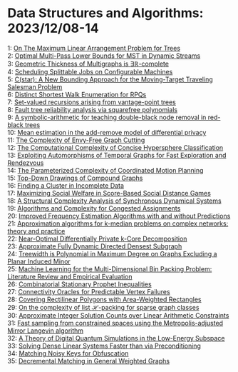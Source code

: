 # Data Structures and Algorithms: 2023/12/08-14  
1: [On The Maximum Linear Arrangement Problem for Trees](https://doi.org/10.48550/arXiv.2312.04487)  
2: [Optimal Multi-Pass Lower Bounds for MST in Dynamic Streams](https://doi.org/10.48550/arXiv.2312.04674)  
3: [Geometric Thickness of Multigraphs is $\exists \mathbb{R}$-complete](https://doi.org/10.48550/arXiv.2312.05010)  
4: [Scheduling Splittable Jobs on Configurable Machines](https://doi.org/10.48550/arXiv.2312.05416)  
5: [C(star): A New Bounding Approach for the Moving-Target Traveling Salesman  Problem](https://doi.org/10.48550/arXiv.2312.05499)  
6: [Distinct Shortest Walk Enumeration for RPQs](https://doi.org/10.48550/arXiv.2312.05505)  
7: [Set-valued recursions arising from vantage-point trees](https://doi.org/10.48550/arXiv.2312.05651)  
8: [Fault tree reliability analysis via squarefree polynomials](https://doi.org/10.48550/arXiv.2312.05836)  
9: [A symbolic-arithmetic for teaching double-black node removal in  red-black trees](https://doi.org/10.48550/arXiv.2312.07566)  
10: [Mean estimation in the add-remove model of differential privacy](https://doi.org/10.48550/arXiv.2312.06658)  
11: [The Complexity of Envy-Free Graph Cutting](https://doi.org/10.48550/arXiv.2312.07043)  
12: [The Computational Complexity of Concise Hypersphere Classification](https://doi.org/10.48550/arXiv.2312.07103)  
13: [Exploiting Automorphisms of Temporal Graphs for Fast Exploration and  Rendezvous](https://doi.org/10.48550/arXiv.2312.07140)  
14: [The Parameterized Complexity of Coordinated Motion Planning](https://doi.org/10.48550/arXiv.2312.07144)  
15: [Top-Down Drawings of Compound Graphs](https://doi.org/10.48550/arXiv.2312.07319)  
16: [Finding a Cluster in Incomplete Data](https://doi.org/10.48550/arXiv.2312.07628)  
17: [Maximizing Social Welfare in Score-Based Social Distance Games](https://doi.org/10.48550/arXiv.2312.07632)  
18: [A Structural Complexity Analysis of Synchronous Dynamical Systems](https://doi.org/10.48550/arXiv.2312.08385)  
19: [Algorithms and Complexity for Congested Assignments](https://doi.org/10.48550/arXiv.2312.07431)  
20: [Improved Frequency Estimation Algorithms with and without Predictions](https://doi.org/10.48550/arXiv.2312.07535)  
21: [Approximation algorithms for k-median problems on complex networks:  theory and practice](https://doi.org/10.48550/arXiv.2312.07644)  
22: [Near-Optimal Differentially Private k-Core Decomposition](https://doi.org/10.48550/arXiv.2312.07706)  
23: [Approximate Fully Dynamic Directed Densest Subgraph](https://doi.org/10.48550/arXiv.2312.07827)  
24: [Treewidth is Polynomial in Maximum Degree on Graphs Excluding a Planar  Induced Minor](https://doi.org/10.48550/arXiv.2312.07962)  
25: [Machine Learning for the Multi-Dimensional Bin Packing Problem:  Literature Review and Empirical Evaluation](https://doi.org/10.48550/arXiv.2312.08103)  
26: [Combinatorial Stationary Prophet Inequalities](https://doi.org/10.48550/arXiv.2312.08245)  
27: [Connectivity Oracles for Predictable Vertex Failures](https://doi.org/10.48550/arXiv.2312.08489)  
28: [Covering Rectilinear Polygons with Area-Weighted Rectangles](https://doi.org/10.48550/arXiv.2312.08540)  
29: [On the complexity of list $\mathcal H$-packing for sparse graph classes](https://doi.org/10.48550/arXiv.2312.08639)  
30: [Approximate Integer Solution Counts over Linear Arithmetic Constraints](https://doi.org/10.48550/arXiv.2312.08776)  
31: [Fast sampling from constrained spaces using the Metropolis-adjusted  Mirror Langevin algorithm](https://doi.org/10.48550/arXiv.2312.08823)  
32: [A Theory of Digital Quantum Simulations in the Low-Energy Subspace](https://doi.org/10.48550/arXiv.2312.08867)  
33: [Solving Dense Linear Systems Faster than via Preconditioning](https://doi.org/10.48550/arXiv.2312.08893)  
34: [Matching Noisy Keys for Obfuscation](https://doi.org/10.48550/arXiv.2312.08981)  
35: [Decremental Matching in General Weighted Graphs](https://doi.org/10.48550/arXiv.2312.08996)  